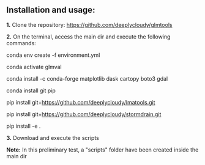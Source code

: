 ## Installation and usage:

**1.** Clone the repository: https://github.com/deeplycloudy/glmtools

**2.** On the terminal, access the main dir and execute the following commands:

  conda env create -f environment.yml

  conda activate glmval

  conda install -c conda-forge matplotlib dask cartopy boto3 gdal

  conda install git pip

  pip install git+https://github.com/deeplycloudy/lmatools.git

  pip install git+https://github.com/deeplycloudy/stormdrain.git

  pip install -e .

**3.** Download and execute the scripts 

**Note:** In this preliminary test, a "scripts" folder have been created inside the main dir
